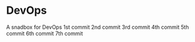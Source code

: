 # DevOps
A snadbox for DevOps
1st commit
2nd commit
3rd commit
4th commit
5th commit
6th commit
7th commit
